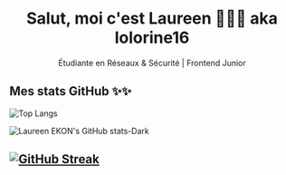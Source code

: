 <h1 align="center">Salut, moi c'est Laureen 👩🏾‍💻 aka lolorine16</h1>
<p align="center"> Étudiante en Réseaux & Sécurité | Frontend Junior</p>



## Mes stats GitHub ✨✨


![Top Langs](https://github-readme-stats.vercel.app/api/top-langs/?username=lolorine16&layout=donut-vertical&theme=catppuccin_mocha&hide_border=true)

![Laureen EKON's GitHub stats-Dark](https://github-readme-stats.vercel.app/api?username=lolorine16&show_icons=true&theme=catppuccin_mocha&hide_border=true&hide=prs,contribs)


[![GitHub Streak](https://streak-stats.demolab.com?user=lolorine16&theme=catppuccin-mocha&hide_border=true&border_radius=6)](https://git.io/streak-stats)
---
